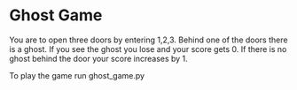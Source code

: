 # Ghost Game

You are to open three doors by entering 1,2,3. Behind one of the doors there is a ghost. If you see the ghost you lose and your score gets 0. If there is no ghost behind the door your score increases by 1.

To play the game run ghost_game.py
